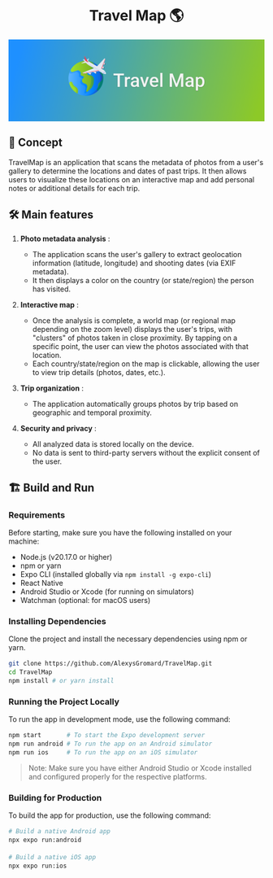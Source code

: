 <h1 align="center">Travel Map 🌎</h1>

<img src="./docs/github-banner.png" alt="TravelMap banner" align="center" />

## 📑 Concept
TravelMap is an application that scans the metadata of photos from a user's gallery to determine the locations and dates of past trips. It then allows users to visualize these locations on an interactive map and add personal notes or additional details for each trip.

## 🛠 Main features

1. **Photo metadata analysis** :
   - The application scans the user's gallery to extract geolocation information (latitude, longitude) and shooting dates (via EXIF metadata).
   - It then displays a color on the country (or state/region) the person has visited.

2. **Interactive map** :
   - Once the analysis is complete, a world map (or regional map depending on the zoom level) displays the user's trips, with "clusters" of photos taken in close proximity. By tapping on a specific point, the user can view the photos associated with that location.
   - Each country/state/region on the map is clickable, allowing the user to view trip details (photos, dates, etc.).

3. **Trip organization** :
   - The application automatically groups photos by trip based on geographic and temporal proximity.

4. **Security and privacy** :
   - All analyzed data is stored locally on the device.
   - No data is sent to third-party servers without the explicit consent of the user.

## 🏗️ Build and Run
### Requirements
Before starting, make sure you have the following installed on your machine:
- Node.js (v20.17.0 or higher)
- npm or yarn
- Expo CLI (installed globally via `npm install -g expo-cli`)
- React Native
- Android Studio or Xcode (for running on simulators)
- Watchman (optional: for macOS users)

### Installing Dependencies
Clone the project and install the necessary dependencies using npm or yarn.
```bash
git clone https://github.com/AlexysGromard/TravelMap.git
cd TravelMap
npm install # or yarn install
```

### Running the Project Locally
To run the app in development mode, use the following command:
```bash
npm start       # To start the Expo development server
npm run android # To run the app on an Android simulator
npm run ios     # To run the app on an iOS simulator
```
> Note: Make sure you have either Android Studio or Xcode installed and configured properly for the respective platforms.

### Building for Production
To build the app for production, use the following command:
```bash
# Build a native Android app
npx expo run:android

# Build a native iOS app
npx expo run:ios
```